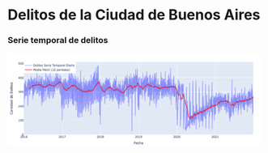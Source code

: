 # Delitos de la Ciudad de Buenos Aires
### Serie temporal de delitos
<img src="/img/1.png" alt="ruta de trabajo" width="500"/>